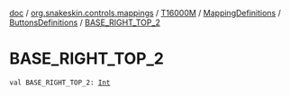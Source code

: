 [doc](../../../../index.md) / [org.snakeskin.controls.mappings](../../../index.md) / [T16000M](../../index.md) / [MappingDefinitions](../index.md) / [ButtonsDefinitions](index.md) / [BASE_RIGHT_TOP_2](./-b-a-s-e_-r-i-g-h-t_-t-o-p_2.md)

# BASE_RIGHT_TOP_2

`val BASE_RIGHT_TOP_2: `[`Int`](https://kotlinlang.org/api/latest/jvm/stdlib/kotlin/-int/index.html)